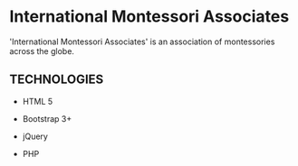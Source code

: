 # International Montessori Associates
'International Montessori Associates' is an association of montessories across the globe.


## TECHNOLOGIES ##

- HTML 5

- Bootstrap 3+

- jQuery

- PHP